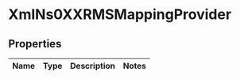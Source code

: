 
# XmlNs0XXRMSMappingProvider

## Properties
Name | Type | Description | Notes
------------ | ------------- | ------------- | -------------



